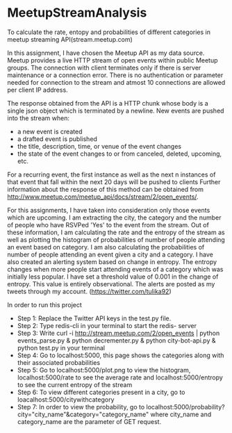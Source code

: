 # MeetupStreamAnalysis
To calculate the rate, entopy and probabilities of different categories in meetup streaming API(stream.meetup.com)

In this assignment, I have chosen the Meetup API as my data source. Meetup provides a live HTTP stream of open events within public Meetup groups. The connection with client terminates only if there is server maintenance or a connection error. There is no authentication or parameter needed for connection to the stream and atmost 10 connections are allowed per client IP address.
 
The response obtained from the API is a HTTP chunk whose body is a single json object which is terminated by a newline.
New events are pushed into the stream when: 
  * a new event is created
  * a drafted event is published
  * the title, description, time, or venue of the event changes
  * the state of the event changes to or from canceled, deleted, upcoming, etc.

For a recurring event, the first instance as well as the next n instances of that event that fall within the next 20 days will be pushed to clients
Further information about the response of this method can be obtained from http://www.meetup.com/meetup_api/docs/stream/2/open_events/.

For this assignments, I have taken into consideration only those events which are upcoming. I am extracting the city, the category and the number of people who have RSVPed 'Yes' to the event from the stream. Out of these information, I am calculating the rate and the entropy of the stream as well as plotting the histogram of probabilities of number of people attending an event based on category. I am also calculating the probabilities of number of people attending an event  given a city and a category.
I have also created an alerting system based on change in entropy. The entropy changes when more people start attending events of a category which was initially less popular. I have set a threshold value of 0.001 in the change of entropy. This value is entirely observational. The alerts are posted as my tweets through my account. (https://twitter.com/tulika92)

In order to run this project
  * Step 1: Replace the Twitter API keys in the test.py file.
  * Step 2: Type redis-cli in your terminal to start the redis- server
  * Step 3: Write curl -i http://stream.meetup.com/2/open_events | python events_parse.py & python decrementer.py & python city-bot-api.py & python test.py in your terminal
  * Step 4: Go to localhost:5000, this page shows the categories along with their associated probabilities
  * Step 5: Go to localhost:5000/plot.png to view the histogram, localhost:5000/rate to see the average rate and localhost:5000/entropy to see the current entropy of the stream
  * Step 6: To view different categories present in a city, go to loacalhost:5000/citywithcategory
  * Step 7: In order to view the probability, go to localhost:5000/probability?city="city_name"&category="category_name" where city_name and category_name are the parameter of GET request.
